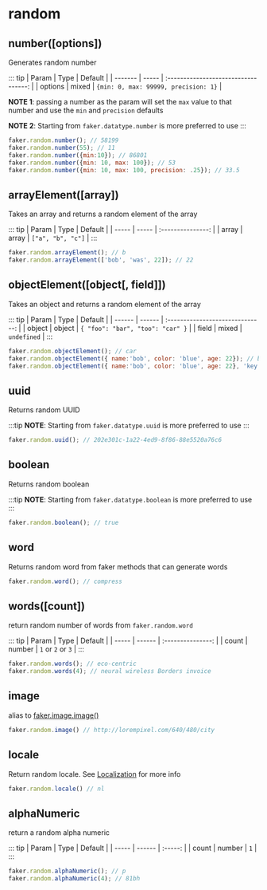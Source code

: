 # random

## number([options])

Generates random number

::: tip
| Param   | Type  |               Default                |
| ------- | ----- | :----------------------------------: |
| options | mixed | `{min: 0, max: 99999, precision: 1}` |

**NOTE 1**: passing a number as the param will set the `max` value to that number and use the `min` and `precision` defaults

**NOTE 2**: Starting from <Badge text="v5.5.0" type="tip" vertical="middle"/> `faker.datatype.number` is more preferred to use
:::

```js
faker.random.number(); // 58199
faker.random.number(55); // 11
faker.random.number({min:10}); // 86801
faker.random.number({min: 10, max: 100}); // 53
faker.random.number({min: 10, max: 100, precision: .25}); // 33.5
```

## arrayElement([array])

Takes an array and returns a random element of the array

::: tip
| Param | Type  |      Default      |
| ----- | ----- | :---------------: |
| array | array | `["a", "b", "c"]` |
:::

```js
faker.random.arrayElement(); // b
faker.random.arrayElement(['bob', 'was', 22]); // 22
```

## objectElement([object[, field]])

Takes an object and returns a random element of the array

::: tip
| Param  | Type   |             Default              |
| ------ | ------ | :------------------------------: |
| object | object | `{ "foo": "bar", "too": "car" }` |
| field  | mixed  |           `undefined`            |
:::

```js
faker.random.objectElement(); // car
faker.random.objectElement({ name:'bob', color: 'blue', age: 22}); // bob
faker.random.objectElement({ name:'bob', color: 'blue', age: 22}, 'key'); // name
```

## uuid

Returns random UUID

:::tip
**NOTE**: Starting from <Badge text="v5.5.0" type="tip" vertical="middle"/> `faker.datatype.uuid` is more preferred to use
:::

```js
faker.random.uuid(); // 202e301c-1a22-4ed9-8f86-88e5520a76c6 
```

## boolean

Returns random boolean

:::tip
**NOTE**: Starting from <Badge text="v5.5.0" type="tip" vertical="middle"/> `faker.datatype.boolean` is more preferred to use
:::

```js
faker.random.boolean(); // true 
```

## word

Returns random word from faker methods that can generate words

```js
faker.random.word(); // compress 
```

## words([count])

return random number of words from `faker.random.word`

::: tip
| Param | Type   |      Default      |
| ----- | ------ | :---------------: |
| count | number | `1` or `2` or `3` |
:::

```js
faker.random.words(); // eco-centric
faker.random.words(4); // neural wireless Borders invoice
```

## image

alias to [faker.image.image()](/api/image.html#image-width-height-randomize)

```js
faker.random.image() // http://lorempixel.com/640/480/city
```

## locale

Return random locale. See [Localization](/localization.html#localization) for more info

```js
faker.random.locale() // nl
```

## alphaNumeric

return a random alpha numeric

::: tip
| Param | Type   | Default |
| ----- | ------ | :-----: |
| count | number |   `1`   |
:::

```js
faker.random.alphaNumeric(); // p
faker.random.alphaNumeric(4); // 81bh
```